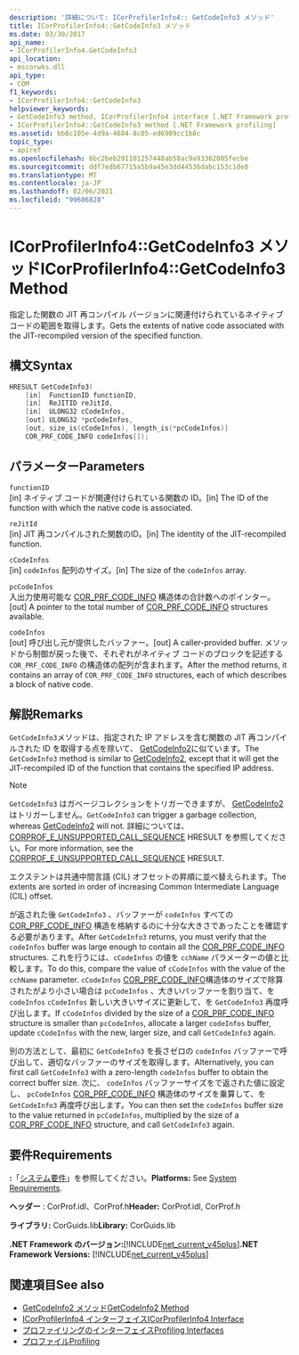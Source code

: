 ```yaml
---
description: '詳細について: ICorProfilerInfo4:: GetCodeInfo3 メソッド'
title: ICorProfilerInfo4::GetCodeInfo3 メソッド
ms.date: 03/30/2017
api_name:
- ICorProfilerInfo4.GetCodeInfo3
api_location:
- mscorwks.dll
api_type:
- COM
f1_keywords:
- ICorProfilerInfo4::GetCodeInfo3
helpviewer_keywords:
- GetCodeInfo3 method, ICorProfilerInfo4 interface [.NET Framework profiling]
- ICorProfilerInfo4::GetCodeInfo3 method [.NET Framework profiling]
ms.assetid: bb8c105e-4d9a-4684-8c05-ed6909cc1b8c
topic_type:
- apiref
ms.openlocfilehash: 6bc2beb291101257448ab58ac9a93362005fecbe
ms.sourcegitcommit: ddf7edb67715a5b9a45e3dd44536dabc153c1de0
ms.translationtype: MT
ms.contentlocale: ja-JP
ms.lasthandoff: 02/06/2021
ms.locfileid: "99686828"
---
```

# <a name="icorprofilerinfo4getcodeinfo3-method"></a><span data-ttu-id="d70bf-103">ICorProfilerInfo4::GetCodeInfo3 メソッド</span><span class="sxs-lookup"><span data-stu-id="d70bf-103">ICorProfilerInfo4::GetCodeInfo3 Method</span></span>

<span data-ttu-id="d70bf-104">指定した関数の JIT 再コンパイル バージョンに関連付けられているネイティブ コードの範囲を取得します。</span><span class="sxs-lookup"><span data-stu-id="d70bf-104">Gets the extents of native code associated with the JIT-recompiled version of the specified function.</span></span>  
  
## <a name="syntax"></a><span data-ttu-id="d70bf-105">構文</span><span class="sxs-lookup"><span data-stu-id="d70bf-105">Syntax</span></span>  
  
```cpp  
HRESULT GetCodeInfo3(  
    [in]  FunctionID functionID,  
    [in]  ReJITID reJitId,  
    [in]  ULONG32 cCodeInfos,  
    [out] ULONG32 *pcCodeInfos,  
    [out, size_is(cCodeInfos), length_is(*pcCodeInfos)]  
    COR_PRF_CODE_INFO codeInfos[]);  
```  
  
## <a name="parameters"></a><span data-ttu-id="d70bf-106">パラメーター</span><span class="sxs-lookup"><span data-stu-id="d70bf-106">Parameters</span></span>  

 `functionID`  
 <span data-ttu-id="d70bf-107">[in] ネイティブ コードが関連付けられている関数の ID。</span><span class="sxs-lookup"><span data-stu-id="d70bf-107">[in] The ID of the function with which the native code is associated.</span></span>  
  
 `reJitId`  
 <span data-ttu-id="d70bf-108">[in] JIT 再コンパイルされた関数のID。</span><span class="sxs-lookup"><span data-stu-id="d70bf-108">[in] The identity of the JIT-recompiled function.</span></span>  
  
 `cCodeInfos`  
 <span data-ttu-id="d70bf-109">[in] `codeInfos` 配列のサイズ。</span><span class="sxs-lookup"><span data-stu-id="d70bf-109">[in] The size of the `codeInfos` array.</span></span>  
  
 `pcCodeInfos`  
 <span data-ttu-id="d70bf-110">入出力使用可能な [COR_PRF_CODE_INFO](cor-prf-code-info-structure.md) 構造体の合計数へのポインター。</span><span class="sxs-lookup"><span data-stu-id="d70bf-110">[out] A pointer to the total number of [COR_PRF_CODE_INFO](cor-prf-code-info-structure.md) structures available.</span></span>  
  
 `codeInfos`  
 <span data-ttu-id="d70bf-111">[out] 呼び出し元が提供したバッファー。</span><span class="sxs-lookup"><span data-stu-id="d70bf-111">[out] A caller-provided buffer.</span></span> <span data-ttu-id="d70bf-112">メソッドから制御が戻った後で、それぞれがネイティブ コードのブロックを記述する `COR_PRF_CODE_INFO` の構造体の配列が含まれます。</span><span class="sxs-lookup"><span data-stu-id="d70bf-112">After the method returns, it contains an array of `COR_PRF_CODE_INFO` structures, each of which describes a block of native code.</span></span>  
  
## <a name="remarks"></a><span data-ttu-id="d70bf-113">解説</span><span class="sxs-lookup"><span data-stu-id="d70bf-113">Remarks</span></span>  

 <span data-ttu-id="d70bf-114">`GetCodeInfo3`メソッドは、指定された IP アドレスを含む関数の JIT 再コンパイルされた ID を取得する点を除いて、 [GetCodeInfo2](icorprofilerinfo2-getcodeinfo2-method.md)に似ています。</span><span class="sxs-lookup"><span data-stu-id="d70bf-114">The `GetCodeInfo3` method is similar to [GetCodeInfo2](icorprofilerinfo2-getcodeinfo2-method.md), except that it will get the JIT-recompiled ID of the function that contains the specified IP address.</span></span>  
  
> [!NOTE]
> <span data-ttu-id="d70bf-115">`GetCodeInfo3` はガベージコレクションをトリガーできますが、 [GetCodeInfo2](icorprofilerinfo2-getcodeinfo2-method.md) はトリガーしません。</span><span class="sxs-lookup"><span data-stu-id="d70bf-115">`GetCodeInfo3` can trigger a garbage collection, whereas [GetCodeInfo2](icorprofilerinfo2-getcodeinfo2-method.md) will not.</span></span> <span data-ttu-id="d70bf-116">詳細については、 [CORPROF_E_UNSUPPORTED_CALL_SEQUENCE](corprof-e-unsupported-call-sequence-hresult.md) HRESULT を参照してください。</span><span class="sxs-lookup"><span data-stu-id="d70bf-116">For more information, see the [CORPROF_E_UNSUPPORTED_CALL_SEQUENCE](corprof-e-unsupported-call-sequence-hresult.md) HRESULT.</span></span>  
  
 <span data-ttu-id="d70bf-117">エクステントは共通中間言語 (CIL) オフセットの昇順に並べ替えられます。</span><span class="sxs-lookup"><span data-stu-id="d70bf-117">The extents are sorted in order of increasing Common Intermediate Language (CIL) offset.</span></span>  
  
 <span data-ttu-id="d70bf-118">が返された後 `GetCodeInfo3` 、バッファーが `codeInfos` すべての [COR_PRF_CODE_INFO](cor-prf-code-info-structure.md) 構造を格納するのに十分な大きさであったことを確認する必要があります。</span><span class="sxs-lookup"><span data-stu-id="d70bf-118">After `GetCodeInfo3` returns, you must verify that the `codeInfos` buffer was large enough to contain all the [COR_PRF_CODE_INFO](cor-prf-code-info-structure.md) structures.</span></span> <span data-ttu-id="d70bf-119">これを行うには、`cCodeInfos` の値を `cchName` パラメーターの値と比較します。</span><span class="sxs-lookup"><span data-stu-id="d70bf-119">To do this, compare the value of `cCodeInfos` with the value of the `cchName` parameter.</span></span> <span data-ttu-id="d70bf-120">`cCodeInfos` [COR_PRF_CODE_INFO](cor-prf-code-info-structure.md)構造体のサイズで除算されたがより小さい場合は `pcCodeInfos` 、大きいバッファーを割り当て、を `codeInfos` `cCodeInfos` 新しい大きいサイズに更新して、を `GetCodeInfo3` 再度呼び出します。</span><span class="sxs-lookup"><span data-stu-id="d70bf-120">If `cCodeInfos` divided by the size of a [COR_PRF_CODE_INFO](cor-prf-code-info-structure.md) structure is smaller than `pcCodeInfos`, allocate a larger `codeInfos` buffer, update `cCodeInfos` with the new, larger size, and call `GetCodeInfo3` again.</span></span>  
  
 <span data-ttu-id="d70bf-121">別の方法として、最初に `GetCodeInfo3` を長さゼロの `codeInfos` バッファーで呼び出して、適切なバッファーのサイズを取得します。</span><span class="sxs-lookup"><span data-stu-id="d70bf-121">Alternatively, you can first call `GetCodeInfo3` with a zero-length `codeInfos` buffer to obtain the correct buffer size.</span></span> <span data-ttu-id="d70bf-122">次に、 `codeInfos` バッファーサイズをで返された値に設定し、 `pcCodeInfos` [COR_PRF_CODE_INFO](cor-prf-code-info-structure.md) 構造体のサイズを乗算して、を `GetCodeInfo3` 再度呼び出します。</span><span class="sxs-lookup"><span data-stu-id="d70bf-122">You can then set the `codeInfos` buffer size to the value returned in `pcCodeInfos`, multiplied by the size of a [COR_PRF_CODE_INFO](cor-prf-code-info-structure.md) structure, and call `GetCodeInfo3` again.</span></span>  
  
## <a name="requirements"></a><span data-ttu-id="d70bf-123">要件</span><span class="sxs-lookup"><span data-stu-id="d70bf-123">Requirements</span></span>  

 <span data-ttu-id="d70bf-124">**:**「[システム要件](../../get-started/system-requirements.md)」を参照してください。</span><span class="sxs-lookup"><span data-stu-id="d70bf-124">**Platforms:** See [System Requirements](../../get-started/system-requirements.md).</span></span>  
  
 <span data-ttu-id="d70bf-125">**ヘッダー** : CorProf.idl、CorProf.h</span><span class="sxs-lookup"><span data-stu-id="d70bf-125">**Header:** CorProf.idl, CorProf.h</span></span>  
  
 <span data-ttu-id="d70bf-126">**ライブラリ:** CorGuids.lib</span><span class="sxs-lookup"><span data-stu-id="d70bf-126">**Library:** CorGuids.lib</span></span>  
  
 <span data-ttu-id="d70bf-127">**.NET Framework のバージョン:**[!INCLUDE[net_current_v45plus](../../../../includes/net-current-v45plus-md.md)]</span><span class="sxs-lookup"><span data-stu-id="d70bf-127">**.NET Framework Versions:** [!INCLUDE[net_current_v45plus](../../../../includes/net-current-v45plus-md.md)]</span></span>  
  
## <a name="see-also"></a><span data-ttu-id="d70bf-128">関連項目</span><span class="sxs-lookup"><span data-stu-id="d70bf-128">See also</span></span>

- [<span data-ttu-id="d70bf-129">GetCodeInfo2 メソッド</span><span class="sxs-lookup"><span data-stu-id="d70bf-129">GetCodeInfo2 Method</span></span>](icorprofilerinfo2-getcodeinfo2-method.md)
- [<span data-ttu-id="d70bf-130">ICorProfilerInfo4 インターフェイス</span><span class="sxs-lookup"><span data-stu-id="d70bf-130">ICorProfilerInfo4 Interface</span></span>](icorprofilerinfo4-interface.md)
- [<span data-ttu-id="d70bf-131">プロファイリングのインターフェイス</span><span class="sxs-lookup"><span data-stu-id="d70bf-131">Profiling Interfaces</span></span>](profiling-interfaces.md)
- [<span data-ttu-id="d70bf-132">プロファイル</span><span class="sxs-lookup"><span data-stu-id="d70bf-132">Profiling</span></span>](index.md)
